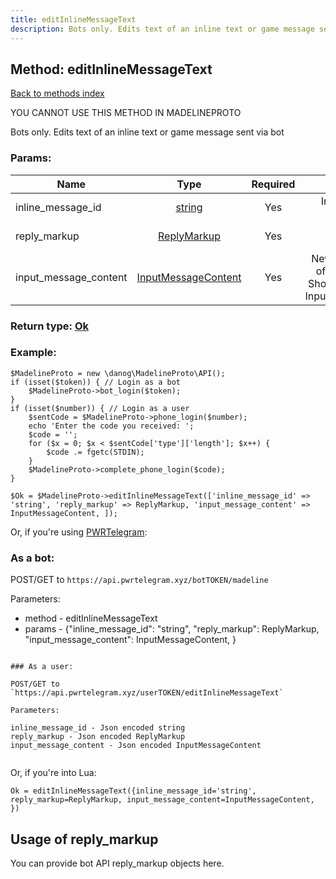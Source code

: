 ```yaml
---
title: editInlineMessageText
description: Bots only. Edits text of an inline text or game message sent via bot
---
```

## Method: editInlineMessageText  
[Back to methods index](index.md)


YOU CANNOT USE THIS METHOD IN MADELINEPROTO


Bots only. Edits text of an inline text or game message sent via bot

### Params:

| Name     |    Type       | Required | Description |
|----------|:-------------:|:--------:|------------:|
|inline\_message\_id|[string](../types/string.md) | Yes|Inline message identifier|
|reply\_markup|[ReplyMarkup](../types/ReplyMarkup.md) | Yes|New message reply markup|
|input\_message\_content|[InputMessageContent](../types/InputMessageContent.md) | Yes|New text content of the message. Should be of type InputMessageText|


### Return type: [Ok](../types/Ok.md)

### Example:


```
$MadelineProto = new \danog\MadelineProto\API();
if (isset($token)) { // Login as a bot
    $MadelineProto->bot_login($token);
}
if (isset($number)) { // Login as a user
    $sentCode = $MadelineProto->phone_login($number);
    echo 'Enter the code you received: ';
    $code = '';
    for ($x = 0; $x < $sentCode['type']['length']; $x++) {
        $code .= fgetc(STDIN);
    }
    $MadelineProto->complete_phone_login($code);
}

$Ok = $MadelineProto->editInlineMessageText(['inline_message_id' => 'string', 'reply_markup' => ReplyMarkup, 'input_message_content' => InputMessageContent, ]);
```

Or, if you're using [PWRTelegram](https://pwrtelegram.xyz):

### As a bot:

POST/GET to `https://api.pwrtelegram.xyz/botTOKEN/madeline`

Parameters:

* method - editInlineMessageText
* params - {"inline_message_id": "string", "reply_markup": ReplyMarkup, "input_message_content": InputMessageContent, }

```

### As a user:

POST/GET to `https://api.pwrtelegram.xyz/userTOKEN/editInlineMessageText`

Parameters:

inline_message_id - Json encoded string
reply_markup - Json encoded ReplyMarkup
input_message_content - Json encoded InputMessageContent


```

Or, if you're into Lua:

```
Ok = editInlineMessageText({inline_message_id='string', reply_markup=ReplyMarkup, input_message_content=InputMessageContent, })
```


## Usage of reply_markup

You can provide bot API reply_markup objects here.  


